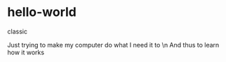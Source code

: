 # hello-world
classic

Just trying to make my computer do what I need it to \n
And thus to learn how it works
